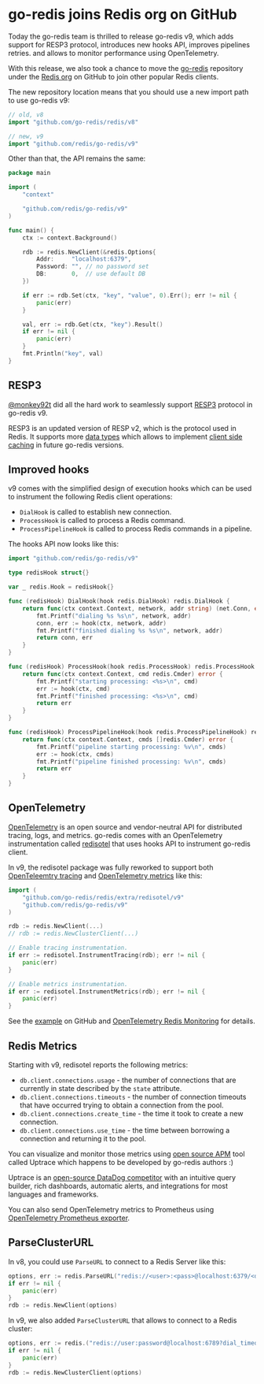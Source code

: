 # go-redis joins Redis org on GitHub

Today the go-redis team is thrilled to release go-redis v9, which adds support for RESP3 protocol,
introduces new hooks API, improves pipelines retries. and allows to monitor performance using
OpenTelemetry.

With this release, we also took a chance to move the [go-redis](https://github.com/redis/go-redis)
repository under the [Redis org](https://github.com/redis/) on GitHub to join other popular Redis
clients.

The new repository location means that you should use a new import path to use go-redis v9:

```go
// old, v8
import "github.com/go-redis/redis/v8"

// new, v9
import "github.com/redis/go-redis/v9"
```

Other than that, the API remains the same:

```go
package main

import (
	"context"

	"github.com/redis/go-redis/v9"
)

func main() {
	ctx := context.Background()

	rdb := redis.NewClient(&redis.Options{
		Addr:	  "localhost:6379",
		Password: "", // no password set
		DB:		  0,  // use default DB
	})

	if err := rdb.Set(ctx, "key", "value", 0).Err(); err != nil {
		panic(err)
	}

	val, err := rdb.Get(ctx, "key").Result()
	if err != nil {
		panic(err)
	}
	fmt.Println("key", val)
}
```

## RESP3

[@monkey92t](https://github.com/monkey92t) did all the hard work to seamlessly support
[RESP3](https://github.com/antirez/RESP3/blob/master/spec.md) protocol in go-redis v9.

RESP3 is an updated version of RESP v2, which is the protocol used in Redis. It supports more
[data types](https://github.com/antirez/RESP3/blob/master/spec.md#resp3-types) which allows to
implement [client side caching](https://redis.io/docs/manual/client-side-caching/) in future
go-redis versions.

## Improved hooks

v9 comes with the simplified design of execution hooks which can be used to instrument the following
Redis client operations:

- `DialHook` is called to establish new connection.
- `ProcessHook` is called to process a Redis command.
- `ProcessPipelineHook` is called to process Redis commands in a pipeline.

The hooks API now looks like this:

```go
import "github.com/redis/go-redis/v9"

type redisHook struct{}

var _ redis.Hook = redisHook{}

func (redisHook) DialHook(hook redis.DialHook) redis.DialHook {
	return func(ctx context.Context, network, addr string) (net.Conn, error) {
		fmt.Printf("dialing %s %s\n", network, addr)
		conn, err := hook(ctx, network, addr)
		fmt.Printf("finished dialing %s %s\n", network, addr)
		return conn, err
	}
}

func (redisHook) ProcessHook(hook redis.ProcessHook) redis.ProcessHook {
	return func(ctx context.Context, cmd redis.Cmder) error {
		fmt.Printf("starting processing: <%s>\n", cmd)
		err := hook(ctx, cmd)
		fmt.Printf("finished processing: <%s>\n", cmd)
		return err
	}
}

func (redisHook) ProcessPipelineHook(hook redis.ProcessPipelineHook) redis.ProcessPipelineHook {
	return func(ctx context.Context, cmds []redis.Cmder) error {
		fmt.Printf("pipeline starting processing: %v\n", cmds)
		err := hook(ctx, cmds)
		fmt.Printf("pipeline finished processing: %v\n", cmds)
		return err
	}
}
```

## OpenTelemetry

[OpenTelemetry](https://uptrace.dev/opentelemetry/) is an open source and vendor-neutral API for
distributed tracing, logs, and metrics. go-redis comes with an OpenTelemetry instrumentation called
[redisotel](https://github.com/go-redis/redis/tree/master/extra/redisotel) that uses hooks API to
instrument go-redis client.

In v9, the redisotel package was fully reworked to support both
[OpenTeleemtry tracing](https://uptrace.dev/opentelemetry/distributed-tracing.html) and
[OpenTelemetry metrics](https://uptrace.dev/opentelemetry/metrics.html) like this:

```go
import (
	"github.com/go-redis/redis/extra/redisotel/v9"
	"github.com/redis/go-redis/v9"
)

rdb := redis.NewClient(...)
// rdb := redis.NewClusterClient(...)

// Enable tracing instrumentation.
if err := redisotel.InstrumentTracing(rdb); err != nil {
	panic(err)
}

// Enable metrics instrumentation.
if err := redisotel.InstrumentMetrics(rdb); err != nil {
	panic(err)
}
```

See the [example](https://github.com/go-redis/redis/tree/master/example/otel) on GitHub and
[OpenTelemetry Redis Monitoring](https://uptrace.dev/opentelemetry/redis-monitoring.html) for
details.

## Redis Metrics

Starting with v9, redisotel reports the following metrics:

- `db.client.connections.usage` - the number of connections that are currently in state described by
  the `state` attribute.
- `db.client.connections.timeouts` - the number of connection timeouts that have occurred trying to
  obtain a connection from the pool.
- `db.client.connections.create_time` - the time it took to create a new connection.
- `db.client.connections.use_time` - the time between borrowing a connection and returning it to the
  pool.

You can visualize and monitor those metrics using
[open source APM](https://uptrace.dev/get/open-source-apm.html) tool called Uptrace which happens to
be developed by go-redis authors :)

Uptrace is an
[open-source DataDog competitor](https://uptrace.dev/get/compare/datadog-competitors.html) with an
intuitive query builder, rich dashboards, automatic alerts, and integrations for most languages and
frameworks.

You can also send OpenTelemetry metrics to Prometheus using
[OpenTelemetry Prometheus exporter](https://uptrace.dev/opentelemetry/prometheus-metrics.html).

## ParseClusterURL

In v8, you could use `ParseURL` to connect to a Redis Server like this:

```go
options, err := redis.ParseURL("redis://<user>:<pass>@localhost:6379/<db>")
if err != nil {
	panic(err)
}
rdb := redis.NewClient(options)
```

In v9, we also added `ParseClusterURL` that allows to connect to a Redis cluster:

```go
options, err := redis.("redis://user:password@localhost:6789?dial_timeout=3&read_timeout=6s&addr=localhost:6790&addr=localhost:6791")
if err != nil {
	panic(err)
}
rdb := redis.NewClusterClient(options)
```
